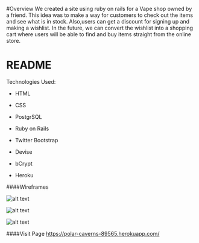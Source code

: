 #Overview
We created a site using ruby on rails  for a Vape shop owned by a friend. This idea was to make a way for customers to check out the items and see what is in stock. Also,users can get a discount for signing up and making a wishlist. In the future, we can convert the wishlist into a shopping cart where users will be able to find and buy items straight from the online store. 

# README


Technologies Used:

* HTML

* CSS

* PostgrSQL

* Ruby on Rails

* Twitter Bootstrap

* Devise

* bCrypt

* Heroku

####Wireframes

![alt text](https://raw.githubusercontent.com/irvin-glez/odysseus-vapor/master/app/assets/images/products.jpg)

![alt text](https://raw.githubusercontent.com/irvin-glez/odysseus-vapor/master/app/assets/images/home_page.jpg)

![alt text](https://raw.githubusercontent.com/irvin-glez/odysseus-vapor/master/app/assets/images/contact_info.jpg)

####Visit Page
https://polar-caverns-89565.herokuapp.com/
